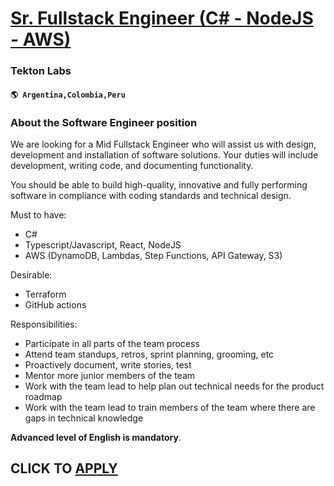 # [Sr. Fullstack Engineer (C# - NodeJS - AWS)](https://www.remotewlb.com/apply/sr-fullstack-engineer-c-nodejs-aws)  
### Tekton Labs  
#### `🌎 Argentina,Colombia,Peru`  

### About the Software Engineer position

We are looking for a Mid Fullstack Engineer who will assist us with design, development and installation of software solutions. Your duties will include development, writing code, and documenting functionality.

You should be able to build high-quality, innovative and fully performing software in compliance with coding standards and technical design.

Must to have:

  * C#
  * Typescript/Javascript, React, NodeJS
  * AWS (DynamoDB, Lambdas, Step Functions, API Gateway, S3)

Desirable:

  * Terraform
  * GitHub actions

Responsibilities:

  * Participate in all parts of the team process
  * Attend team standups, retros, sprint planning, grooming, etc
  * Proactively document, write stories, test
  * Mentor more junior members of the team
  * Work with the team lead to help plan out technical needs for the product roadmap
  * Work with the team lead to train members of the team where there are gaps in technical knowledge

**Advanced level of English is mandatory**.

  
## CLICK TO [APPLY](https://www.remotewlb.com/apply/sr-fullstack-engineer-c-nodejs-aws)

